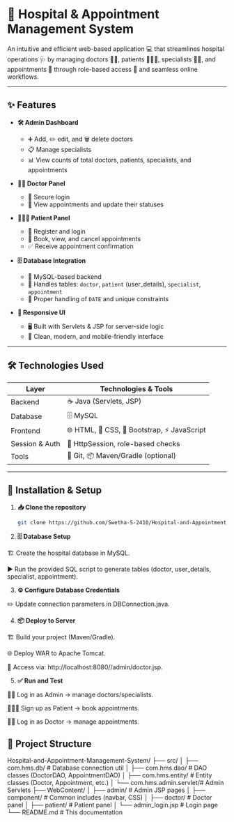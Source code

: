 # 🏥 Hospital & Appointment Management System  

An intuitive and efficient web-based application 💻 that streamlines hospital operations 🩺 by managing doctors 👨‍⚕️, patients 🧑‍🤝‍🧑, specialists 👩‍⚕️, and appointments 📅 through role-based access 🔐 and seamless online workflows.  

---

## ✨ Features

- **🛠️ Admin Dashboard**  
  - ➕ Add, ✏️ edit, and 🗑️ delete doctors  
  - 📋 Manage specialists  
  - 📊 View counts of total doctors, patients, specialists, and appointments  

- **👨‍⚕️ Doctor Panel**  
  - 🔐 Secure login  
  - 📅 View appointments and update their statuses  

- **🧑‍🤝‍🧑 Patient Panel**  
  - 📝 Register and login  
  - 📅 Book, view, and cancel appointments  
  - ✅ Receive appointment confirmation  

- **🗄️ Database Integration**  
  - 💾 MySQL-based backend  
  - 📌 Handles tables: `doctor`, `patient` (user_details), `specialist`, `appointment`  
  - 📅 Proper handling of `DATE` and unique constraints  

- **🎨 Responsive UI**  
  - 🖥️ Built with Servlets & JSP for server-side logic  
  - 📱 Clean, modern, and mobile-friendly interface  

---

## 🛠️ Technologies Used

| Layer          | Technologies & Tools           |
|----------------|--------------------------------|
| Backend        | ☕ Java (Servlets, JSP)         |
| Database       | 🗄️ MySQL                        |
| Frontend       | 🌐 HTML, 🎨 CSS, 🎯 Bootstrap, ⚡ JavaScript |
| Session & Auth | 🔐 HttpSession, role-based checks |
| Tools          | 🐙 Git, 📦 Maven/Gradle (optional)   |

---

## 🚀 Installation & Setup

1. **📥 Clone the repository**  
   ```bash
   git clone https://github.com/Swetha-S-2410/Hospital-and-Appointment-Management-System.git

2. **🗄️ Database Setup**

🏗️ Create the hospital database in MySQL.

▶️ Run the provided SQL script to generate tables (doctor, user_details, specialist, appointment).

3. **⚙️ Configure Database Credentials**

✏️ Update connection parameters in DBConnection.java.

4. **📦 Deploy to Server**

🏗️ Build your project (Maven/Gradle).

🌐 Deploy WAR to Apache Tomcat.

🔗 Access via: http://localhost:8080/<context>/admin/doctor.jsp.

5. **✅ Run and Test**

👨‍💼 Log in as Admin → manage doctors/specialists.

🧑‍🤝‍🧑 Sign up as Patient → book appointments.

👨‍⚕️ Log in as Doctor → manage appointments.

## 📂 Project Structure

Hospital-and-Appointment-Management-System/
├── src/
│ ├── com.hms.db/ # Database connection util
│ ├── com.hms.dao/ # DAO classes (DoctorDAO, AppointmentDAO)
│ ├── com.hms.entity/ # Entity classes (Doctor, Appointment, etc.)
│ └── com.hms.admin.servlet/# Admin Servlets
├── WebContent/
│ ├── admin/ # Admin JSP pages
│ ├── component/ # Common includes (navbar, CSS)
│ ├── doctor/ # Doctor panel
│ ├── patient/ # Patient panel
│ └── admin_login.jsp # Login page
└── README.md # This documentation

